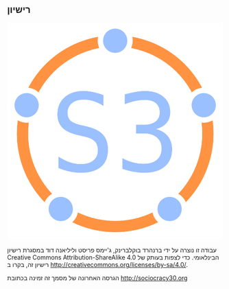 ## רישיון

![fit](img/framework/logo.png)

עבודה זו נוצרה על ידי ברנהרד בוקלברינק, ג'יימס פריסט וליליאנה דוד במסגרת רישיון Creative Commons Attribution-ShareAlike 4.0 הבינלאומי. כדי לצפות בעותק של רישיון זה, בקרו ב <http://creativecommons.org/licenses/by-sa/4.0/>.

הגרסה האחרונה של מסמך זה זמינה בכתובת <http://sociocracy30.org>